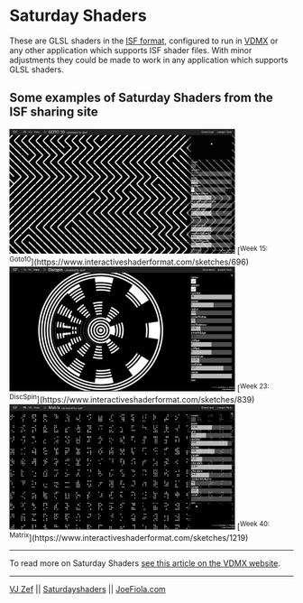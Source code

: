 # Saturday Shaders

These are GLSL shaders in the [ISF format](https://vidvox.github.io/isf/), configured to run in [VDMX](https://vidvox.net/) or any other application which supports ISF shader files. With minor adjustments they could be made to work in any application which supports GLSL shaders.

 
## Some examples of Saturday Shaders from the ISF sharing site
<img src="images/SaturdayShader_Week15_Goto10.png" alt="Week 15: Goto10" width="400"/>  
[<sup>Week 15: Goto10</sup>](https://www.interactiveshaderformat.com/sketches/696)

<img src="images/SaturdayShader_Week23_DiscSpin.jpg" alt="Week 23: DiscSpin" width="400"/>  
[<sup>Week 23: DiscSpin</sup>](https://www.interactiveshaderformat.com/sketches/839)

<img src="images/SaturdayShader_Week40_Matrix.png" alt="Week 40: Matrix" width="400"/>  
[<sup>Week 40: Matrix</sup>](https://www.interactiveshaderformat.com/sketches/1219)

---

To read more on Saturday Shaders [see this article on the VDMX website](https://vdmx.vidvox.net/blog/vj-zef-saturday-shaders). 
 
---

[VJ Zef](http://www.joefiola.com/vjzef/) || [Saturdayshaders](www.joefiola.com/saturdayshaders/) || [JoeFiola.com](http://www.joefiola.com/)
